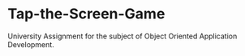 # Tap-the-Screen-Game
University Assignment for the subject of Object Oriented Application Development.
